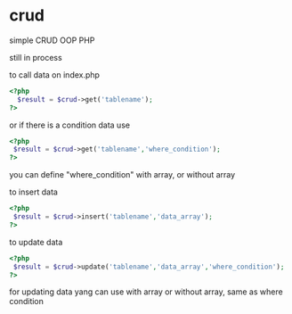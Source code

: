 # crud
simple CRUD OOP PHP

still in process


to call data on index.php
```php
<?php 
  $result = $crud->get('tablename');
?>
```
or if there is a condition data use
```php
<?php
 $result = $crud->get('tablename','where_condition');
?>
```
you can define "where_condition" with array, or without array

to insert data

```php
<?php
 $result = $crud->insert('tablename','data_array');
?>
```

to update data

```php
<?php
 $result = $crud->update('tablename','data_array','where_condition');
?>
```

for updating data yang can use with array or without array, same as where condition
